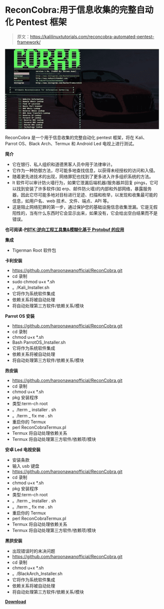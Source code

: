 # ReconCobra:用于信息收集的完整自动化 Pentest 框架

> 原文：<https://kalilinuxtutorials.com/reconcobra-automated-pentest-framework/>

[![ReconCobra : Complete Automated Pentest Framework For Information Gathering](img//89f7a4fd67f5c5bd464f373fbc8e959a.png "ReconCobra : Complete Automated Pentest Framework For Information Gathering")](https://1.bp.blogspot.com/-v6owzG4jN34/Xfu_I1DEsbI/AAAAAAAAEDg/rRCeLcXZKBAzACAqO73h7MY08j5O0X8awCLcBGAsYHQ/s1600/ReconCobra_1.png)

ReconCobra 是一个用于信息收集的完整自动化 pentest 框架，将在 Kali、Parrot OS、Black Arch、Termux 和 Android Led 电视上进行测试。

**简介**

*   它在银行、私人组织和道德黑客人员中用于法律审计。
*   它作为一种防御方法，尽可能多地查找信息，以获得未经授权的访问和入侵。
*   随着更先进技术的出现，网络罪犯也找到了更多进入许多组织系统的方法。
*   It 软件可以审计防火墙行为，如果它泄漏后端机器/服务器并回复 pings，它可以找到安装了许多软件(如 erp、邮件防火墙)的内部和外部网络，暴露服务器，因此它尽可能多地对目标进行足迹、扫描和枚举，以发现和收集最可能的信息，如用户名、web 技术、文件、端点、API 等。
*   这是阻止网络犯罪的第一步，通过保护您的基础设施信息收集泄漏。它是无假阳性的，当有什么东西时它会显示出来，如果没有，它会给出空白结果而不是错误。

**也可阅读-[PBTK:逆向工程工具集&模糊化基于 Protobuf 的应用](https://kalilinuxtutorials.com/pbtk-toolset-reverse-engineering-fuzzing-protobuf-based/)**

**集成**

*   Tigerman Root 软件包

**卡利安装**

*   https://github.com/haroonawanofficial/ReconCobra.git
*   cd 录制
*   sudo chmod u+x *.sh
*   。/Kali_Installer.sh
*   它将作为系统软件集成
*   依赖关系将被自动处理
*   将自动处理第三方软件/依赖关系/模块

**Parrot OS 安装**

*   https://github.com/haroonawanofficial/ReconCobra.git
*   cd 录制
*   chmod u+x *.sh
*   Bash ParrotOS_Installer.sh
*   它将作为系统软件集成
*   依赖关系将被自动处理
*   将自动处理第三方软件/依赖关系/模块

**热安装**

*   https://github.com/haroonawanofficial/ReconCobra.git
*   cd 录制
*   chmod u+x *.sh
*   pkg 安装程序
*   类型:term-ch root
*   。/term _ installer . sh
*   。/term _ fix me . sh
*   重启你的 Termux
*   perl ReconCobraTermux.pl
*   Termux 将自动处理依赖关系
*   Termux 将自动处理第三方软件/依赖项/模块

**安卓 Led 电视安装**

*   安装条款
*   输入 usb 键盘
*   https://github.com/haroonawanofficial/ReconCobra.git
*   cd 录制
*   chmod u+x *.sh
*   pkg 安装程序
*   类型:term-ch root
*   。/term _ installer . sh
*   。/term _ fix me . sh
*   重启你的 Termux
*   perl ReconCobraTermux.pl
*   Termux 将自动处理依赖关系
*   Termux 将自动处理第三方软件/依赖项/模块

**黑拱安装**

*   出现错误时的未决问题
*   https://github.com/haroonawanofficial/ReconCobra.git
*   cd 录制
*   chmod u+x *.sh
*   。/BlackArch_Installer.sh
*   它将作为系统软件集成
*   依赖关系将被自动处理
*   将自动处理第三方软件/依赖关系/模块

[**Download**](https://github.com/haroonawanofficial/ReconCobra)
